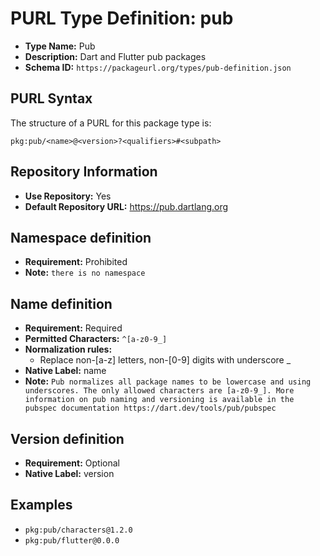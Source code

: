 <!--  NOTE: Auto-generated from the JSON PURL type definition.
Do not manually edit this file. Edit the JSON type definition instead. -->

# PURL Type Definition: pub

- **Type Name:** Pub
- **Description:** Dart and Flutter pub packages
- **Schema ID:** `https://packageurl.org/types/pub-definition.json`

## PURL Syntax

The structure of a PURL for this package type is:

    pkg:pub/<name>@<version>?<qualifiers>#<subpath>

## Repository Information

- **Use Repository:** Yes
- **Default Repository URL:** https://pub.dartlang.org

## Namespace definition

- **Requirement:** Prohibited
- **Note:** `there is no namespace`

## Name definition

- **Requirement:** Required
- **Permitted Characters:** `^[a-z0-9_]`
- **Normalization rules:**
  - Replace non-[a-z] letters, non-[0-9] digits with underscore _
- **Native Label:** name
- **Note:** `Pub normalizes all package names to be lowercase and using underscores. The only allowed characters are [a-z0-9_]. More information on pub naming and versioning is available in the pubspec documentation https://dart.dev/tools/pub/pubspec`

## Version definition

- **Requirement:** Optional
- **Native Label:** version

## Examples

- `pkg:pub/characters@1.2.0`
- `pkg:pub/flutter@0.0.0`
